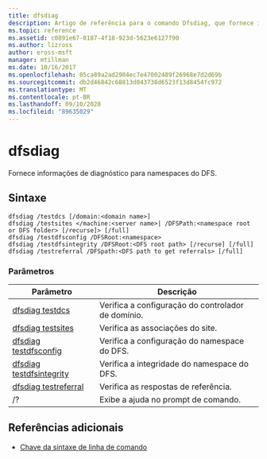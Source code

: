 ```yaml
---
title: dfsdiag
description: Artigo de referência para o comando Dfsdiag, que fornece informações de diagnóstico para namespaces do DFS.
ms.topic: reference
ms.assetid: c0891e67-0187-4f18-923d-5623e6127f90
ms.author: lizross
author: eross-msft
manager: mtillman
ms.date: 10/16/2017
ms.openlocfilehash: 05ca89a2ad2984ec7e47002489f26968e7d2d69b
ms.sourcegitcommit: db2d46842c68813d043738d6523f13d8454fc972
ms.translationtype: MT
ms.contentlocale: pt-BR
ms.lasthandoff: 09/10/2020
ms.locfileid: "89635029"
---
```

# <a name="dfsdiag"></a>dfsdiag

Fornece informações de diagnóstico para namespaces do DFS.

## <a name="syntax"></a>Sintaxe

```
dfsdiag /testdcs [/domain:<domain name>]
dfsdiag /testsites </machine:<server name>| /DFSPath:<namespace root or DFS folder> [/recurse]> [/full]
dfsdiag /testdfsconfig /DFSRoot:<namespace>
dfsdiag /testdfsintegrity /DFSRoot:<DFS root path> [/recurse] [/full]
dfsdiag /testreferral /DFSpath:<DFS path to get referrals> [/full]
```

### <a name="parameters"></a>Parâmetros

| Parâmetro | Descrição |
| --------- | ----------- |
| [dfsdiag testdcs](dfsdiag-testdcs.md) | Verifica a configuração do controlador de domínio. |
| [dfsdiag testsites](dfsdiag-testsites.md) | Verifica as associações do site. |
| [dfsdiag testdfsconfig](dfsdiag-testdfsconfig.md) | Verifica a configuração do namespace do DFS. |
| [dfsdiag testdfsintegrity](dfsdiag-testdfsintegrity.md) | Verifica a integridade do namespace do DFS. |
| [dfsdiag testreferral](dfsdiag-testreferral.md) | Verifica as respostas de referência. |
| /? | Exibe a ajuda no prompt de comando. |

## <a name="additional-references"></a>Referências adicionais

- [Chave da sintaxe de linha de comando](command-line-syntax-key.md)
